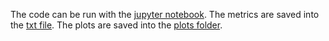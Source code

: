 The code can be run with the [jupyter notebook](advection_pipeline.ipynb).
The metrics are saved into the [txt file](metrics.txt).
The plots are saved into the [plots folder](plots/).
